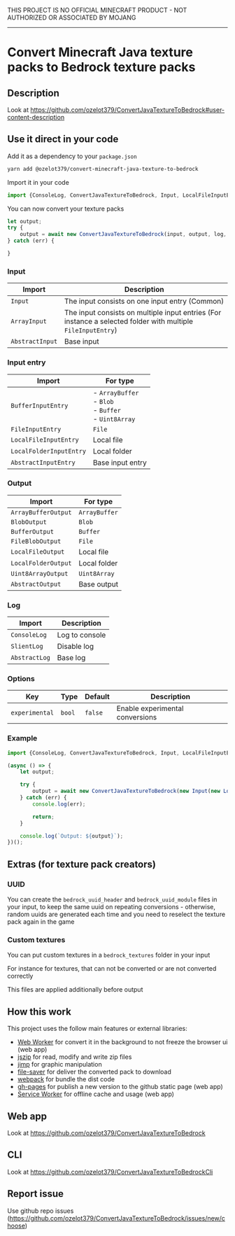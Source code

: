 THIS PROJECT IS NO OFFICIAL MINECRAFT PRODUCT - NOT AUTHORIZED OR ASSOCIATED BY MOJANG

---

# Convert Minecraft Java texture packs to Bedrock texture packs

## Description
Look at https://github.com/ozelot379/ConvertJavaTextureToBedrock#user-content-description

## Use it direct in your code
Add it as a dependency to your `package.json`

```bash
yarn add @ozelot379/convert-minecraft-java-texture-to-bedrock
```

Import it in your code

```javascript
import {ConsoleLog, ConvertJavaTextureToBedrock, Input, LocalFileInputEntry, LocalFileOutput} from "@ozelot379/convert-minecraft-java-texture-to-bedrock";
```

You can now convert your texture packs

```javascript
let output;
try {
    output = await new ConvertJavaTextureToBedrock(input, output, log, options).convert();
} catch (err) {

}
```

### Input
| Import | Description |
|--------|-------------|
| `Input` | The input consists on one input entry (Common) |
| `ArrayInput` | The input consists on multiple input entries (For instance a selected folder with multiple `FileInputEntry`) |
| `AbstractInput` | Base input |

### Input entry
| Import | For type |
|--------|----------|
| `BufferInputEntry` | - `ArrayBuffer`<br>- `Blob`<br>- `Buffer`<br>- `Uint8Array` |
| `FileInputEntry` | `File` |
| `LocalFileInputEntry` | Local file |
| `LocalFolderInputEntry` | Local folder |
| `AbstractInputEntry` | Base input entry |

### Output
| Import | For type |
|--------|----------|
| `ArrayBufferOutput` | `ArrayBuffer` |
| `BlobOutput` | `Blob` |
| `BufferOutput` | `Buffer` |
| `FileBlobOutput` | `File` |
| `LocalFileOutput` | Local file |
| `LocalFolderOutput` | Local folder |
| `Uint8ArrayOutput` | `Uint8Array` |
| `AbstractOutput` | Base output |

### Log
| Import | Description |
|--------|-------------|
| `ConsoleLog` | Log to console |
| `SlientLog` | Disable log |
| `AbstractLog` | Base log |

### Options
| Key | Type | Default | Description |
|-----|------|---------|-------------|
| `experimental` | `bool` | `false` | Enable experimental conversions |

### Example

```javascript
import {ConsoleLog, ConvertJavaTextureToBedrock, Input, LocalFileInputEntry, LocalFileOutput} from "@ozelot379/convert-minecraft-java-texture-to-bedrock";

(async () => {
    let output;

    try {
        output = await new ConvertJavaTextureToBedrock(new Input(new LocalFileInputEntry("input/java_texture_pack.zip")), new LocalFileOutput("output/bedrock_texture_pack.mcpack"), new ConsoleLog()).convert();
    } catch (err) {
        console.log(err);

        return;
    }

    console.log(`Output: ${output}`);
})();
```

## Extras (for texture pack creators)

### UUID
You can create the `bedrock_uuid_header` and `bedrock_uuid_module` files in your input, to keep the same uuid on repeating conversions - otherwise, random uuids are generated each time and you need to reselect the texture pack again in the game

### Custom textures
You can put custom textures in a `bedrock_textures` folder in your input

For instance for textures, that can not be converted or are not converted correctly

This files are applied additionally before output

## How this work
This project uses the follow main features or external libraries:

- [Web Worker](https://developer.mozilla.org/docs/Web/API/Web_Workers_API) for convert it in the background to not freeze the browser ui (web app)
- [jszip](https://www.npmjs.com/package/jszip) for read, modify and write zip files
- [jimp](https://www.npmjs.com/package/jimp) for graphic manipulation
- [file-saver](https://www.npmjs.com/package/file-saver) for deliver the converted pack to download
- [webpack](https://www.npmjs.com/package/webpack) for bundle the dist code
- [gh-pages](https://www.npmjs.com/package/gh-pages) for publish a new version to the github static page (web app)
- [Service Worker](https://developer.mozilla.org/en-US/docs/Web/API/Service_Worker_API) for offline cache and usage (web app)

## Web app
Look at https://github.com/ozelot379/ConvertJavaTextureToBedrock

## CLI
Look at https://github.com/ozelot379/ConvertJavaTextureToBedrockCli

## Report issue
Use github repo issues (https://github.com/ozelot379/ConvertJavaTextureToBedrock/issues/new/choose)
